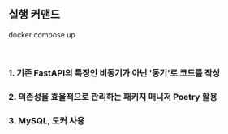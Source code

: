 ## 실행 커맨드
docker compose up

<br>

### 1. 기존 FastAPI의 특징인 비동기가 아닌 '동기'로 코드를 작성
### 2. 의존성을 효율적으로 관리하는 패키지 매니저 Poetry 활용
### 3. MySQL, 도커 사용
